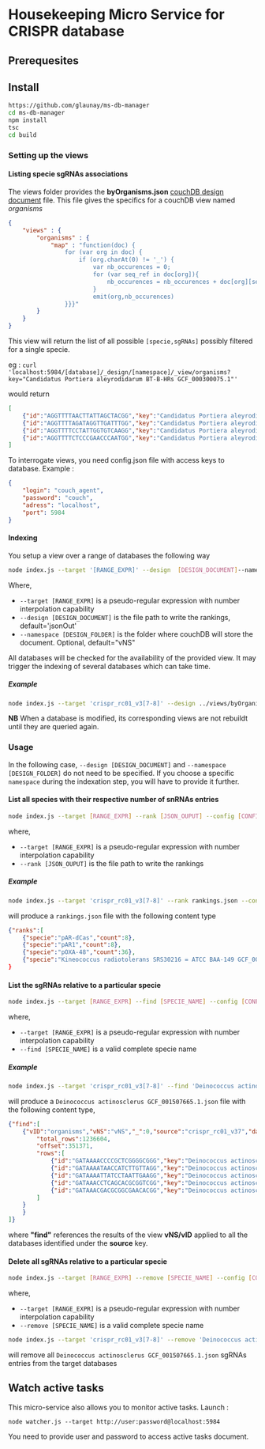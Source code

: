 # Housekeeping Micro Service for CRISPR database

## Prerequesites

## Install

```sh
https://github.com/glaunay/ms-db-manager
cd ms-db-manager
npm install
tsc
cd build
```

### Setting up the views

#### Listing specie sgRNAs associations

The views folder provides the **byOrganisms.json** [couchDB design document](https://docs.couchdb.org/en/stable/ddocs/index.html) file. This file gives the specifics for a couchDB view named *organisms*

```json
{
    "views" : {
        "organisms" : {
            "map" : "function(doc) { 
                for (var org in doc) { 
                    if (org.charAt(0) != '_') { 
                        var nb_occurences = 0; 
                        for (var seq_ref in doc[org]){
                            nb_occurences = nb_occurences + doc[org][seq_ref].length
                        } 
                        emit(org,nb_occurences)
                }}}"
        }
    }
}
```

This view will return the list of all possible `[specie,sgRNAs]` possibly filtered for a single specie.

eg : `curl 'localhost:5984/[database]/_design/[namespace]/_view/organisms?key="Candidatus Portiera aleyrodidarum BT-B-HRs GCF_000300075.1"'`

would return

```json
[
    {"id":"AGGTTTTAACTTATTAGCTACGG","key":"Candidatus Portiera aleyrodidarum BT-B-HRs GCF_000300075.1","value":1},
    {"id":"AGGTTTTAGATAGGTTGATTTGG","key":"Candidatus Portiera aleyrodidarum BT-B-HRs GCF_000300075.1","value":1},
    {"id":"AGGTTTTCCTATTGGTGTCAAGG","key":"Candidatus Portiera aleyrodidarum BT-B-HRs GCF_000300075.1","value":1},
    {"id":"AGGTTTTCTCCCGAACCCAATGG","key":"Candidatus Portiera aleyrodidarum BT-B-HRs GCF_000300075.1","value":1}
]
```

To interrogate views, you need config.json file with access keys to database. Example : 
```json
{
    "login": "couch_agent",
    "password": "couch",
    "adress": "localhost",
    "port": 5984
}

```

#### Indexing

You setup a view over a range of databases the following way

```sh
node index.js --target '[RANGE_EXPR]' --design  [DESIGN_DOCUMENT]--namespace [DESIGN_FOLDER] --config [CONFIG_JSON_FILE]
```

Where,

* `--target [RANGE_EXPR]` is a pseudo-regular expression with number interpolation capability
* `--design [DESIGN_DOCUMENT]` is the file path to write the rankings, default='jsonOut'
* `--namespace [DESIGN_FOLDER]` is the folder where couchDB will store the document. Optional, default="vNS"


All databases will be checked for the availability of the provided view. It may trigger the indexing of several databases which can take time.

##### Example

```sh
node index.js --target 'crispr_rc01_v3[7-8]' --design ../views/byOrganism.json --config ../config.json
```

**NB** When a database is modified, its corresponding views are not rebuildt until they are queried again.

### Usage

In the following case, `--design [DESIGN_DOCUMENT]` and `--namespace [DESIGN_FOLDER]` do not need to be specified.
If you choose a specific `namespace` during the indexation step, you will have to provide it further.

#### List all species with their respective number of snRNAs entries

```sh
node index.js --target [RANGE_EXPR] --rank [JSON_OUPUT] --config [CONFIG_JSON_FILE]
```

where,

* `--target [RANGE_EXPR]` is a pseudo-regular expression with number interpolation capability
* `--rank [JSON_OUPUT]` is the file path to write the rankings

##### Example

```sh
node index.js --target 'crispr_rc01_v3[7-8]' --rank rankings.json --config ../config.json
```

will produce a `rankings.json` file with the following content type

```json
{"ranks":[
    {"specie":"pAR-dCas","count":8},
    {"specie":"pAR1","count":8},
    {"specie":"pOXA-48","count":36},
    {"specie":"Kineococcus radiotolerans SRS30216 = ATCC BAA-149 GCF_000017305.1","count":88}
}
```

#### List the sgRNAs relative to a particular specie

```sh
node index.js --target [RANGE_EXPR] --find [SPECIE_NAME] --config [CONFIG_JSON_FILE]
```

where,

* `--target [RANGE_EXPR]` is a pseudo-regular expression with number interpolation capability
* `--find [SPECIE_NAME]` is a valid complete specie name

##### Example

```sh
node index.js --target 'crispr_rc01_v3[7-8]' --find 'Deinococcus actinosclerus GCF_001507665.1' --config ../config.json
```

will produce a `Deinococcus actinosclerus GCF_001507665.1.json` file with the following content type,

```json
{"find":[
    {"vID":"organisms","vNS":"vNS","_":0,"source":"crispr_rc01_v37","data":{
        "total_rows":1236604,
        "offset":351371,
        "rows":[
            {"id":"GATAAAACCCCGCTCGGGGCGGG","key":"Deinococcus actinosclerus GCF_001507665.1","value":1},
            {"id":"GATAAAATAACCATCTTGTTAGG","key":"Deinococcus actinosclerus GCF_001507665.1","value":1},
            {"id":"GATAAAATTATCCTAATTGAAGG","key":"Deinococcus actinosclerus GCF_001507665.1","value":1},
            {"id":"GATAAACCTCAGCACGCGGTCGG","key":"Deinococcus actinosclerus GCF_001507665.1","value":1},
            {"id":"GATAAACGACGCGGCGAACACGG","key":"Deinococcus actinosclerus GCF_001507665.1","value":1}
        ]
    }
    }
]}
```

where **"find"** references the results of the view **vNS/vID** applied to all the databases identified under the **source** key.

#### Delete all sgRNAs relative to a particular specie

```sh
node index.js --target [RANGE_EXPR] --remove [SPECIE_NAME] --config [CONFIG_JSON_FILE]
```

where,

* `--target [RANGE_EXPR]` is a pseudo-regular expression with number interpolation capability
* `--remove [SPECIE_NAME]` is a valid complete specie name

```sh
node index.js --target 'crispr_rc01_v3[7-8]' --remove 'Deinococcus actinosclerus GCF_001507665.1' --config ../config.json
```

will remove all `Deinococcus actinosclerus GCF_001507665.1.json` sgRNAs entries from the target databases

## Watch active tasks

This micro-service also allows you to monitor active tasks. Launch : 
```
node watcher.js --target http://user:password@localhost:5984
```
You need to provide user and password to access active tasks document. 
